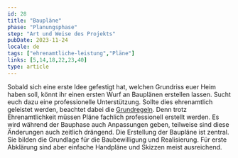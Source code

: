 ```yaml
---
id: 28
title: "Baupläne"
phase: "Planungsphase"
step: "Art und Weise des Projekts"
pubDate: 2023-11-24
locale: de
tags: ["ehrenamtliche-leistung","Pläne"]
links: [5,14,18,22,23,40]
type: article
---
```


Sobald sich eine erste Idee gefestigt hat, welchen Grundriss euer Heim haben soll, könnt ihr einen ersten Wurf an Bauplänen erstellen lassen. Sucht euch dazu eine professionelle Unterstützung. Sollte dies ehrenamtlich geleistet werden, beachtet dabei die [Grundregeln](./ehrenamtliche-leistung). Denn trotz Ehrenamtlichkeit müssen Pläne fachlich professionell erstellt werden. Es wird während der Bauphase auch Anpassungen geben, teilweise sind diese Änderungen auch zeitlich drängend. Die Erstellung der Baupläne ist zentral. Sie bilden die Grundlage für die Baubewilligung und Realisierung. Für erste Abklärung sind aber einfache Handpläne und Skizzen meist ausreichend.
